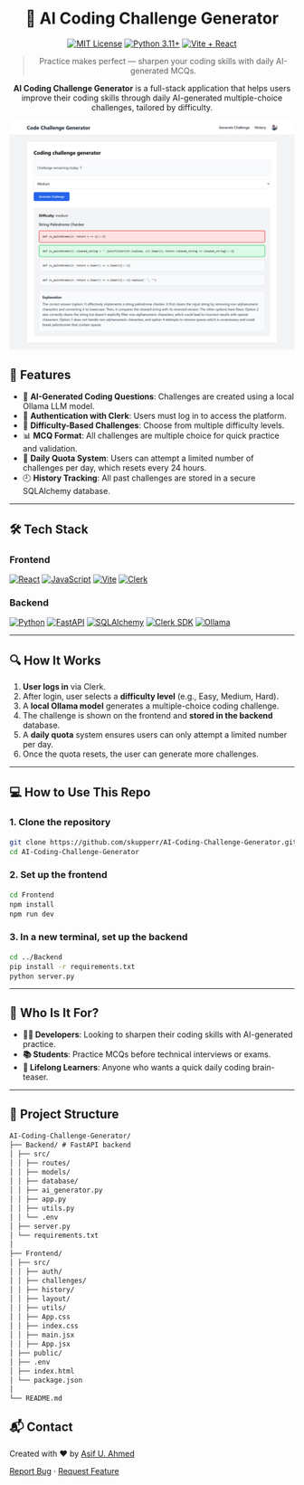 <div align="center">

# 🧠 AI Coding Challenge Generator

[![MIT License](https://img.shields.io/badge/License-MIT-green.svg)](https://choosealicense.com/licenses/mit/)
[![Python 3.11+](https://img.shields.io/badge/Python--3.11+-backend-blue?logo=python)](https://www.python.org/downloads/)
[![Vite + React](https://img.shields.io/badge/Vite_+_React-frontend-purple?logo=react)](https://vitejs.dev/)

> Practice makes perfect — sharpen your coding skills with daily AI-generated MCQs.

**AI Coding Challenge Generator** is a full-stack application that helps users improve their coding skills through daily AI-generated multiple-choice challenges, tailored by difficulty.

![Demo Screenshot](./Frontend/public/preview.png)

</div>

## 🚀 Features

- 🧠 **AI-Generated Coding Questions**: Challenges are created using a local Ollama LLM model.
- 🔐 **Authentication with Clerk**: Users must log in to access the platform.
- 🎯 **Difficulty-Based Challenges**: Choose from multiple difficulty levels.
- 📊 **MCQ Format**: All challenges are multiple choice for quick practice and validation.
- 📅 **Daily Quota System**: Users can attempt a limited number of challenges per day, which resets every 24 hours.
- 🕘 **History Tracking**: All past challenges are stored in a secure SQLAlchemy database.

---

## 🛠️ Tech Stack

### Frontend
[![React](https://img.shields.io/badge/React-61DAFB?style=for-the-badge&logo=react&color=2d2d2d)](https://react.dev/)
[![JavaScript](https://img.shields.io/badge/javascript-61DAFB?style=for-the-badge&logo=javascript&color=2d2d2d)](https://developer.mozilla.org/en-US/docs/Web/JavaScript)
[![Vite](https://img.shields.io/badge/Vite-646CFF?style=for-the-badge&logo=vite&color=2d2d2d)](https://vitejs.dev/)
[![Clerk](https://img.shields.io/badge/Clerk-6C47FF?style=for-the-badge&logo=clerk&color=2d2d2d)](https://clerk.dev/)

### Backend
[![Python](https://img.shields.io/badge/Python-3.11-3776AB?style=for-the-badge&logo=python&labelColor=2d2d2d)](https://www.python.org/)
[![FastAPI](https://img.shields.io/badge/FastAPI-009688?style=for-the-badge&logo=fastapi&color=2d2d2d)](https://fastapi.tiangolo.com/)
[![SQLAlchemy](https://img.shields.io/badge/SQLAlchemy-cc0000?style=for-the-badge&logo=sqlite&color=2d2d2d)](https://www.sqlalchemy.org/)
[![Clerk SDK](https://img.shields.io/badge/Clerk_Backend-6C47FF?style=for-the-badge&logo=clerk&color=2d2d2d)](https://clerk.dev/)
[![Ollama](https://img.shields.io/badge/Ollama-000000?style=for-the-badge&logo=OpenAI&color=2d2d2d)](https://ollama.com/)

---

## 🔍 How It Works

1. **User logs in** via Clerk.
2. After login, user selects a **difficulty level** (e.g., Easy, Medium, Hard).
3. A **local Ollama model** generates a multiple-choice coding challenge.
4. The challenge is shown on the frontend and **stored in the backend** database.
5. A **daily quota** system ensures users can only attempt a limited number per day.
6. Once the quota resets, the user can generate more challenges.

---

## 💻 How to Use This Repo


### 1. Clone the repository
```bash
git clone https://github.com/skupperr/AI-Coding-Challenge-Generator.git
cd AI-Coding-Challenge-Generator
```
### 2. Set up the frontend
```bash
cd Frontend
npm install
npm run dev
```
### 3. In a new terminal, set up the backend
```bash
cd ../Backend
pip install -r requirements.txt
python server.py
```

---

## 👥 Who Is It For?

- **👨‍💻 Developers**: Looking to sharpen their coding skills with AI-generated practice.
- **📚 Students**: Practice MCQs before technical interviews or exams.
- **🧠 Lifelong Learners**: Anyone who wants a quick daily coding brain-teaser.

---

## 📁 Project Structure

```
AI-Coding-Challenge-Generator/
├── Backend/ # FastAPI backend
│ ├── src/
│ │ ├── routes/
│ │ ├── models/
│ │ ├── database/
│ │ ├── ai_generator.py
│ │ ├── app.py
│ │ ├── utils.py
│ │ └── .env
│ ├── server.py
│ └── requirements.txt
│
├── Frontend/ 
│ ├── src/
│ │ ├── auth/
│ │ ├── challenges/
│ │ ├── history/
│ │ ├── layout/
│ │ ├── utils/
│ │ ├── App.css
│ │ ├── index.css
│ │ ├── main.jsx
│ │ ├── App.jsx
│ ├── public/
│ ├── .env
│ ├── index.html
│ └── package.json
│
└── README.md
```

## 📬 Contact

Created with ❤️ by [Asif U. Ahmed](https://github.com/skupperr)

[Report Bug](https://github.com/skupperr/AI-Coding-Challenge-Generator/issues) · [Request Feature](https://github.com/skupperr/AI-Coding-Challenge-Generator/issues)